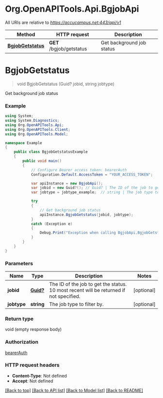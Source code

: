 # Org.OpenAPITools.Api.BgjobApi

All URIs are relative to *https://accucampus.net:443/api/v1*

Method | HTTP request | Description
------------- | ------------- | -------------
[**BgjobGetstatus**](BgjobApi.md#bgjobgetstatus) | **GET** /bgjob/getstatus | Get background job status


<a name="bgjobgetstatus"></a>
# **BgjobGetstatus**
> void BgjobGetstatus (Guid? jobid, string jobtype)

Get background job status

### Example
```csharp
using System;
using System.Diagnostics;
using Org.OpenAPITools.Api;
using Org.OpenAPITools.Client;
using Org.OpenAPITools.Model;

namespace Example
{
    public class BgjobGetstatusExample
    {
        public void main()
        {
            // Configure Bearer access token: bearerAuth
            Configuration.Default.AccessToken = "YOUR_ACCESS_TOKEN";

            var apiInstance = new BgjobApi();
            var jobid = new Guid?(); // Guid? | The ID of the job to get the status. 10 most recent will be returned if not specified. (optional) 
            var jobtype = jobtype_example;  // string | The job type to filter by. (optional) 

            try
            {
                // Get background job status
                apiInstance.BgjobGetstatus(jobid, jobtype);
            }
            catch (Exception e)
            {
                Debug.Print("Exception when calling BgjobApi.BgjobGetstatus: " + e.Message );
            }
        }
    }
}
```

### Parameters

Name | Type | Description  | Notes
------------- | ------------- | ------------- | -------------
 **jobid** | [**Guid?**](.md)| The ID of the job to get the status. 10 most recent will be returned if not specified. | [optional] 
 **jobtype** | **string**| The job type to filter by. | [optional] 

### Return type

void (empty response body)

### Authorization

[bearerAuth](../README.md#bearerAuth)

### HTTP request headers

 - **Content-Type**: Not defined
 - **Accept**: Not defined

[[Back to top]](#) [[Back to API list]](../README.md#documentation-for-api-endpoints) [[Back to Model list]](../README.md#documentation-for-models) [[Back to README]](../README.md)

